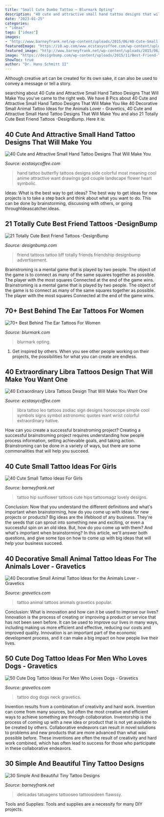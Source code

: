 ```yaml
---
title: "Small Cute Dumbo Tattoo ~ Blurmark Opting"
description: "40 cute and attractive small hand tattoo designs that will make you"
date: "2023-01-25"
categories:
- "ideas"
tags: ["ideas"]
images:
- "http://www.barneyfrank.net/wp-content/uploads/2015/06/40-Cute-Small-Tattoo-Ideas-For-Girls-18.jpg"
featuredImage: "https://i0.wp.com/www.ecstasycoffee.com/wp-content/uploads/2016/09/Libra-Tattoo-for-Women.jpg?resize=600%2C628"
featured_image: "http://www.barneyfrank.net/wp-content/uploads/2015/06/40-Cute-Small-Tattoo-Ideas-For-Girls-18.jpg"
image: "https://designbump.com/wp-content/uploads/2015/11/Best-Friend-Tattoo.jpg"
ShowToc: true
author: "Dr. Hans Schmitt II"
---
```



Although creative art can be created for its own sake, it can also be used to convey a message or tell a story.

	

		
searching about 40 Cute and Attractive Small Hand Tattoo Designs That Will Make You you've came to the right web. We have 8 Pics about 40 Cute and Attractive Small Hand Tattoo Designs That Will Make You like 40 Decorative Small Animal Tattoo Ideas for the Animals Lover - Gravetics, 40 Cute and Attractive Small Hand Tattoo Designs That Will Make You and also 21 Totally Cute Best Friend Tattoos -DesignBump. Here it is:
		
    
## 40 Cute And Attractive Small Hand Tattoo Designs That Will Make You

<img loading=lazy src="https://i1.wp.com/www.ecstasycoffee.com/wp-content/uploads/2016/09/Most-women-opt-for-butterfly-tattoos-because-of-its-cute-shape-and-symbolic-meaning..jpg" onerror="this.onerror=null;this.src='https://tse1.mm.bing.net/th?id=OIP.dbbKD19mmAy72aU9MVmi5gHaJ4&amp;pid=15.1';" alt="40 Cute and Attractive Small Hand Tattoo Designs That Will Make You">

_Source: ecstasycoffee.com_

>hand tattoo butterfly tattoos designs side colorful most meaning cool anime attractive want drawings god couple landscape flower heart symbolic. 

	

Ideas: What is the best way to get ideas?
The best way to get ideas for new projects is to take a step back and think about what you want to do. This can be done by brainstorming, discussing with others, or going throughIdeascatcher.ideas.

    
## 21 Totally Cute Best Friend Tattoos -DesignBump

<img loading=lazy src="https://designbump.com/wp-content/uploads/2015/11/Best-Friend-Tattoo.jpg" onerror="this.onerror=null;this.src='https://tse4.mm.bing.net/th?id=OIP.RV4WVo4I8IKNj8vNTIrwdAHaHg&amp;pid=15.1';" alt="21 Totally Cute Best Friend Tattoos -DesignBump">

_Source: designbump.com_

>friend tattoos tattoo bff totally friends friendship designbump advertisement. 

	

Brainstroming is a mental game that is played by two people. The object of the game is to connect as many of the same squares together as possible. The player with the most squares Connected at the end of the game wins. Brainstroming is a mental game that is played by two people. The object of the game is to connect as many of the same squares together as possible. The player with the most squares Connected at the end of the game wins.

    
## 70+ Best Behind The Ear Tattoos For Women

<img loading=lazy src="https://www.blurmark.com/wp-content/uploads/2017/05/Cat-behind-The-Ear.jpg" onerror="this.onerror=null;this.src='https://tse3.mm.bing.net/th?id=OIP.sFbAQhe5DR6QMV7wREsgoAHaKy&amp;pid=15.1';" alt="70+ Best Behind The Ear Tattoos For Women">

_Source: blurmark.com_

>blurmark opting. 

	

1. Get inspired by others. When you see other people working on their projects, the possibilities for what you can create are endless.

    
## 40 Extraordinary Libra Tattoos Design That Will Make You Want One

<img loading=lazy src="https://i0.wp.com/www.ecstasycoffee.com/wp-content/uploads/2016/09/Libra-Tattoo-for-Women.jpg?resize=600%2C628" onerror="this.onerror=null;this.src='https://tse1.mm.bing.net/th?id=OIP.1RbFLw-FgHgmcf3q3zv0lQHaHw&amp;pid=15.1';" alt="40 Extraordinary Libra Tattoos Design That Will Make You Want One">

_Source: ecstasycoffee.com_

>libra tattoo leo tattoos zodiac sign designs horoscope simple cool symbols signs symbol astronomic quotes want wrist colorful extraordinary hative. 

	

How can you create a successful brainstroming project?
Creating a successful brainstroming project requires understanding how people process information, setting achievable goals, and taking action. Brainstroming can be done in a variety of ways, but there are some commonalities that will help you succeed.

    
## 40 Cute Small Tattoo Ideas For Girls

<img loading=lazy src="http://www.barneyfrank.net/wp-content/uploads/2015/06/40-Cute-Small-Tattoo-Ideas-For-Girls-18.jpg" onerror="this.onerror=null;this.src='https://tse3.mm.bing.net/th?id=OIP.k6J9I-eZgkQZOAimOWhMsQHaJ4&amp;pid=15.1';" alt="40 Cute Small Tattoo Ideas For Girls">

_Source: barneyfrank.net_

>tattoo hip sunflower tattoos cute hips tattoomagz lovely designs. 

	

Conclusion: Now that you understand the different definitions and what's important when brainstorming, how do you come up with ideas for new projects or products?
Big ideas are the lifeblood of any business. They're the seeds that can sprout into something new and exciting, or even a successful spin on an old idea. But, how do you come up with them? And what's important when brainstorming? In this article, we'll answer both questions, and give some tips on how to come up with big ideas that will help your business succeed.

    
## 40 Decorative Small Animal Tattoo Ideas For The Animals Lover - Gravetics

<img loading=lazy src="https://www.gravetics.com/wp-content/uploads/2017/08/Cute-Tattoo.jpg" onerror="this.onerror=null;this.src='https://tse4.mm.bing.net/th?id=OIP.hNtKqYYYOq9CcyUAsW7LAgHaNt&amp;pid=15.1';" alt="40 Decorative Small Animal Tattoo Ideas for the Animals Lover - Gravetics">

_Source: gravetics.com_

>tattoo animal tattoos animals gravetics popular. 

	

Conclusion: What is innovation and how can it be used to improve our lives?
Innovation is the process of creating or improving a product or service that has not been seen before. It can be used to improve our lives in many ways, including making us more efficient and effective, reducing our costs and improved quality. Innovation is an important part of the economic development process, and it can make a big impact on how people live their lives.

    
## 50 Cute Dog Tattoo Ideas For Men Who Loves Dogs - Gravetics

<img loading=lazy src="https://www.gravetics.com/wp-content/uploads/2017/06/Wonderful-Dog-Tattoo-On-Neck.jpg" onerror="this.onerror=null;this.src='https://tse2.mm.bing.net/th?id=OIP.-6KfnUc9ej6tl5oQeyO1ugHaJ4&amp;pid=15.1';" alt="50 Cute Dog Tattoo Ideas For Men Who Loves Dogs - Gravetics">

_Source: gravetics.com_

>tattoo dog dogs neck gravetics. 

	

Invention results from a combination of creativity and hard work.
Invention can come from many sources, but often the most creative and efficient ways to achieve something are through collaboration. Inventorship is the process of coming up with a new idea or product that is not yet available to be created by others. Collaborative endeavors can result in novel solutions to problems and new products that are more advanced than what was possible before. These inventions are often the result of creativity and hard work combined, which has often lead to success for those who participate in these collaborative endeavors.

    
## 30 Simple And Beautiful Tiny Tattoo Designs

<img loading=lazy src="http://www.barneyfrank.net/wp-content/uploads/2013/10/tiny-tattoos-4.jpg" onerror="this.onerror=null;this.src='https://tse4.mm.bing.net/th?id=OIP.Yjs9zCuKBfkqvs4fp_JNvwHaJ_&amp;pid=15.1';" alt="30 Simple And Beautiful Tiny Tattoo Designs">

_Source: barneyfrank.net_

>delicadas tatuagens tattooseo tattoosideen flawssy. 

	

Tools and Supplies:
Tools and supplies are a necessity for many DIY projects.

